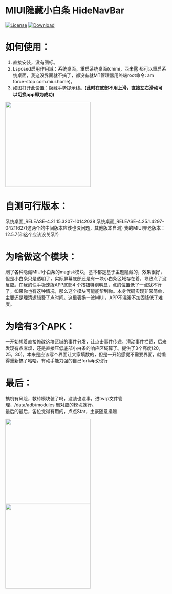 # MIUI隐藏小白条 HideNavBar

[![License](https://img.shields.io/badge/License%20-GPLv3.0%20-337ab7.svg)](https://www.gnu.org/licenses/gpl-3.0.html#license-text)
[![Download](https://img.shields.io/badge/下载%20-Releasev1.0%20-5ce500.svg)](https://github.com/a709560839/HideNavBar/releases/tag/v1.0)

# 如何使用：
1. 直接安装，没有图标。
2. Lsposed启用作用域：系统桌面。重启系统桌面(chimi，西米露 都可以重启系统桌面，我这没界面就不搞了，都没有就MT管理器用终端root命令: am force-stop com.miui.home)。
3. 如图打开此设置：隐藏手势提示线。**(此时在底部不用上滑，直接左右滑动可以切换app即为成功)**
<div>
<img src="https://github.com/a709560839/HideNavBar/blob/main/screenshot/screenshot1.jpg" width="266">
</div>

# 自测可行版本：
系统桌面_RELEASE-4.21.15.3207-10142038
系统桌面_RELEASE-4.25.1.4297-04211627(这两个的中间版本应该也没问题，其他版本自测)
我的MIUI养老版本：12.5.7(和这个应该没关系?)

# 为啥做这个模块：
刷了各种隐藏MIUI小白条的magisk模块，基本都是基于主题隐藏的，效果很好，但是小白条只是透明了，实际屏幕底部还是有一块小白条区域存在着，导致点了没反应。在我的快手极速版APP底部4
个按钮特别明显，点的位置低了一点就不行了，如果你也有这种情况，那么这个模块可能能帮到你。本身代码实现非常简单，主要还是理清逻辑费了点时间。这里表扬一波MIUI，APP不混淆不加固降低了难度。

# 为啥有3个APK：
一开始想着直接修改这块区域的事件分发，让点击事件传递，滑动事件拦截，后来发现有点麻烦，还是直接压低底部小白条的响应区域算了。提供了3个高度(20，25，30)，本来是应该写个界面让大家填数的，但是一开始感觉不需要界面，就懒得重新搞了哈哈。有动手能力强的自己fork再改也行

# 最后：
搞机有风险，救砖模块装了吗，没装也没事，进twrp文件管理，/data/adb/modules 删对应的模块就行。  
最后的最后，各位觉得有用的，点点Star，土豪随意捐赠

<div>
<img src="https://github.com/a709560839/HideNavBar/blob/main/screenshot/alipay.jpg" width="266">
<img src="https://github.com/a709560839/HideNavBar/blob/main/screenshot/wechat.jpg" width="266" >
</div>